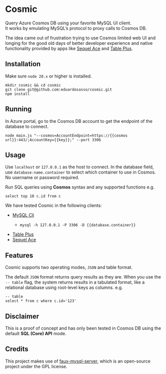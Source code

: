 # Cosmic
Query Azure Cosmos DB using your favorite MySQL UI client.  
It works by emulating MySQL’s protocol to proxy calls to Cosmos DB.  

The idea came out of frustration trying to use Cosmos limited web UI and longing for the good old days of better developer experience and native functionality provided by apps like [Sequel Ace](https://sequel-ace.com) and [Table Plus](https://tableplus.com). 

## Installation
Make sure `node 20.x` or higher is installed.

```
mkdir cosmic && cd cosmic
git clone git@github.com:eduardosasso/cosmic.git
npm install
```

## Running
In Azure portal, go to the Cosmos DB account to get the endpoint of the database to connect.

```
node main.js "--cosmos=AccountEndpoint=https://{{cosmos url}}:443/;AccountKey={{key}};" --port 3306
```

## Usage
Use `localhost` or `127.0.0.1` as the host to connect. In the database field, use `database-name.container` to select which container to use in Cosmos. No username or password required.

Run SQL queries using **Cosmos** syntax and any supported functions e.g.
```
select top 10 c.id from c
```

We have tested Cosmic in the following clients:

* [MySQL Cli](https://dev.mysql.com/doc/refman/8.0/en/mysql.html)
  * ```
    mysql -h 127.0.0.1 -P 3306 -D {{database.container}}
    ```
* [Table Plus](https://tableplus.com)
* [Sequel Ace](https://sequel-ace.com)

## Features
Cosmic supports two operating modes, `JSON` and table format.  

The default `JSON` format returns query results as they are. When you use the `-- table` flag, the system returns results in a tabulated format, like a relational database using root-level keys as columns. e.g.

```
-- table
select * from c where c.id='123'
```

## Disclaimer
This is a proof of concept and has only been tested in Cosmos DB using the default **SQL (Core) API** mode.

## Credits
This project makes use of [faux-mysql-server](https://github.com/CloudQuote/faux-mysql-server), which is an open-source project under the GPL license. 
